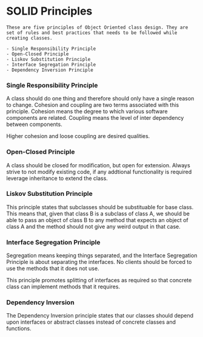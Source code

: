 
# SOLID Principles

    These are five principles of Object Oriented class design. They are set of rules and best practices that needs to be followed while creating classes.

    - Single Responsibility Principle
    - Open-Closed Principle
    - Liskov Substitution Principle
    - Interface Segregation Principle
    - Dependency Inversion Principle

### Single Responsibility Principle

A class should do one thing and therefore should only have a single reason to change.
Cohesion and coupling are two terms associated with this principle.
Cohesion means the degree to which various software components are related.
Coupling means the level of inter dependency between components.

Higher cohesion and loose coupling are desired qualities.

### Open-Closed Principle

A class should be closed for modification, but open for extension. Always strive to not modify existing code, if any addtional functionality is required leverage inheritance to extend the class.

### Liskov Substitution Principle

This principle states that subclasses should be substituable for base class. This means that, given that class B is a subclass of class A, we should be able to pass an object of class B to any method that expects an object of class A and the method should not give any weird output in that case.


### Interface Segregation Principle

Segregation means keeping things separated, and the Interface Segregation Principle is about separating the interfaces. No clients should be forced to use the methods that it does not use.

This principle promotes splitting of interfaces as required so that concrete class can implement methods that it requires.

### Dependency Inversion

The Dependency Inversion principle states that our classes should depend upon interfaces or abstract classes instead of concrete classes and functions.


